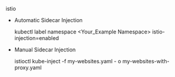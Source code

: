 
istio
* Automatic Sidecar Injection
  
    kubectl label namespace <Your_Example Namespace> istio-injection=enabled

* Manual Sidecar Injection

    istioctl kube-inject -f my-websites.yaml - o my-websites-with-proxy.yaml